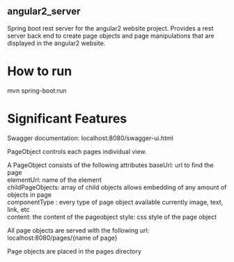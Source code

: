 ## angular2_server

Spring boot rest server for the angular2 website project. Provides a rest server back end to create page objects and page manipulations that are displayed in the angular2 website. 

# How to run
mvn spring-boot:run

# Significant Features
Swagger documentation: localhost:8080/swagger-ui.html

PageObject controls each pages individual view. 

A PageObject consists of the following attributes
baseUrl: url to find the page <br />
elementUrl: name of the element<br />
childPageObjects: array of child objects allows embedding of any amount of objects in page<br />
componentType : every type of page object available currently image, text, link, etc<br />
content: the content of the pageobject
style: css style of the page object

All page objects are served with the following url:
localhost:8080/pages/{name of page}

Page objects are placed in the pages directory
